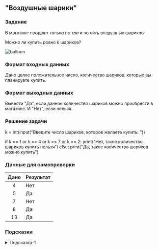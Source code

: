 ## "Воздушные шарики"

### Задание

В магазине продают *только* по *три* и по *пять* воздушных шариков.

Можно ли купить ровно k шариков?

![balloon](img/balloon.png)

### Формат входных данных

Дано целое положительное число, количество шариков, которые вы планируете купить.

### Формат выходных данных

Вывести "Да", если данное количество шариков можно приобрести в магазине. И "Нет", если нельзя.

### Решение задачи

k = int(input("Введите число шариков, которое желаете купить: "))

if k == 1 or k == 4 or k == 7 or k == 2:
    print("Нет, такое количество шариков купить нельзя")
else:
    print("Да, такое количество шариков можно купить")

### Данные для самопроверки


| Дано | Результат |
| :--------: | -------------------- |
|    4    | Нет             |
|    5    | Да               |
|    7    | Нет             |
|    8    | Да               |
|    13    | Да               |

### Подсказки

<details>
<summary>Подсказка-1</summary>
Возьмите все значения покупаемых шариков(k) от 1 до 20 и проанализируйте результат
</details>
